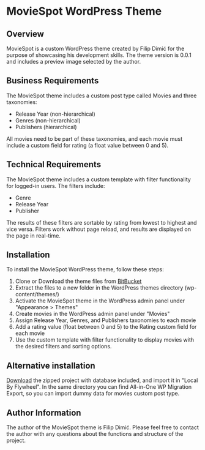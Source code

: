 # MovieSpot WordPress Theme

## Overview

MovieSpot is a custom WordPress theme created by Filip Dimić for the purpose of showcasing his development skills. The theme version is 0.0.1 and includes a preview image selected by the author.

## Business Requirements

The MovieSpot theme includes a custom post type called Movies and three taxonomies:

* Release Year (non-hierarchical)
* Genres (non-hierarchical)
* Publishers (hierarchical)


All movies need to be part of these taxonomies, and each movie must include a custom field for rating (a float value between 0 and 5).

## Technical Requirements

The MovieSpot theme includes a custom template with filter functionality for logged-in users. The filters include:

* Genre
* Release Year
* Publisher

The results of these filters are sortable by rating from lowest to highest and vice versa. Filters work without page reload, and results are displayed on the page in real-time.

## Installation

To install the MovieSpot WordPress theme, follow these steps:

1. Clone or Download the theme files from [BitBucket](https://bitbucket.org/filipd815/moviespot/)
2. Extract the files to a new folder in the WordPress themes directory (wp-content/themes/)
3. Activate the MovieSpot theme in the WordPress admin panel under "Appearance > Themes"
4. Create movies in the WordPress admin panel under "Movies"
5. Assign Release Year, Genres, and Publishers taxonomies to each movie
6. Add a rating value (float between 0 and 5) to the Rating custom field for each movie
7. Use the custom template with filter functionality to display movies with the desired filters and sorting options.

## Alternative installation

[Download](https://bitbucket.org/filipd815/moviespotfiles/) the zipped project with database included, and import it in "Local By Flywheel". In the same directory you can find All-in-One WP Migration Export, so you can import dummy data for movies custom post type.

## Author Information

The author of the MovieSpot theme is Filip Dimić. Please feel free to contact the author with any questions about the functions and structure of the project.